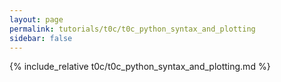 ```yaml
---
layout: page
permalink: tutorials/t0c/t0c_python_syntax_and_plotting
sidebar: false
---
```


{% include_relative t0c/t0c_python_syntax_and_plotting.md %}